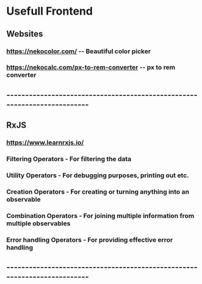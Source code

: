 # Usefull Frontend

## Websites

### https://nekocolor.com/ -- Beautiful color picker

### https://nekocalc.com/px-to-rem-converter -- px to rem converter

## -------------------------------------------------------------------------

## RxJS
### https://www.learnrxjs.io/

### Filtering Operators - For filtering the data
### Utility Operators - For debugging purposes, printing out etc.
### Creation Operators - For creating or turning anything into an observable
### Combination Operators - For joining multiple information from multiple observables
### Error handling Operators - For providing effective error handling

## -------------------------------------------------------------------------
 
